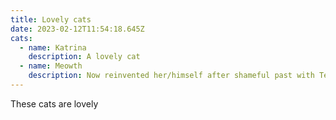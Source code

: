 ```yaml
---
title: Lovely cats
date: 2023-02-12T11:54:18.645Z
cats:
  - name: Katrina
    description: A lovely cat
  - name: Meowth
    description: Now reinvented her/himself after shameful past with Team Rocket
---
```

These cats are lovely